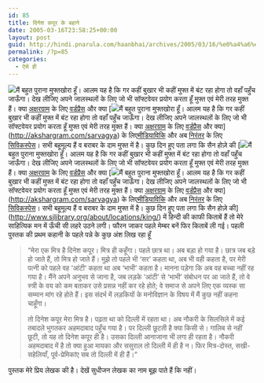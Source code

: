 ```yaml
---
id: 85
title: दिनेश कपूर के बहाने
date: 2005-03-16T23:58:25+00:00
layout: post
guid: http://hindi.pnarula.com/haanbhai/archives/2005/03/16/%e0%a4%a6%e0%a4%bf%e0%a4%a8%e0%a5%87%e0%a4%b6-%e0%a4%95%e0%a4%aa%e0%a5%82%e0%a4%b0-%e0%a4%95%e0%a5%87-%e0%a4%ac%e0%a4%b9%e0%a4%be%e0%a4%a8%e0%a5%87/
permalink: /?p=85
categories:
  - ऐसे ही
---
```

<img class="alignright" src="http://pnarula.com/images/haanbhai/sjlc.jpg" />मैं बहुत पुराना मुफ्तखोरा हूँ। आलम यह है कि गर कहीं बुखार भी कहीं मुफ्त में बंट रहा होगा तो वहाँ पहुँच जाऊँगा। देख लीजिए अपने जालस्थलों के लिए जो भी सॉफ्टवेयर प्रयोग करता हूँ मुफ्त एवं मेरी तरह मुक्त हैं। क्या [अक्षरग्राम](http://akshargram.com) के लिए  [वर्डप्रैस](http://wordpress.org) और क्या [<img class="alignright" src="http://pnarula.com/images/haanbhai/sjlc.jpg" />मैं बहुत पुराना मुफ्तखोरा हूँ। आलम यह है कि गर कहीं बुखार भी कहीं मुफ्त में बंट रहा होगा तो वहाँ पहुँच जाऊँगा। देख लीजिए अपने जालस्थलों के लिए जो भी सॉफ्टवेयर प्रयोग करता हूँ मुफ्त एवं मेरी तरह मुक्त हैं। क्या [अक्षरग्राम](http://akshargram.com) के लिए  [वर्डप्रैस](http://wordpress.org) और क्या](http://akshargram.com/sarvagya) के लिए[मीडियाविकि](http://mediawiki.org) और अब [निरंतर](http://akshargram.com/nirantar) के लिए [सिविकस्पेस](http://civicspacelabs.org)। सभी बहूमूल्य हैं व बराबर के दाम मुफ्त में है। कुछ दिन हुए पता लगा कि सैन होज़े की [<img class="alignright" src="http://pnarula.com/images/haanbhai/sjlc.jpg" />मैं बहुत पुराना मुफ्तखोरा हूँ। आलम यह है कि गर कहीं बुखार भी कहीं मुफ्त में बंट रहा होगा तो वहाँ पहुँच जाऊँगा। देख लीजिए अपने जालस्थलों के लिए जो भी सॉफ्टवेयर प्रयोग करता हूँ मुफ्त एवं मेरी तरह मुक्त हैं। क्या [अक्षरग्राम](http://akshargram.com) के लिए  [वर्डप्रैस](http://wordpress.org) और क्या [<img class="alignright" src="http://pnarula.com/images/haanbhai/sjlc.jpg" />मैं बहुत पुराना मुफ्तखोरा हूँ। आलम यह है कि गर कहीं बुखार भी कहीं मुफ्त में बंट रहा होगा तो वहाँ पहुँच जाऊँगा। देख लीजिए अपने जालस्थलों के लिए जो भी सॉफ्टवेयर प्रयोग करता हूँ मुफ्त एवं मेरी तरह मुक्त हैं। क्या [अक्षरग्राम](http://akshargram.com) के लिए  [वर्डप्रैस](http://wordpress.org) और क्या](http://akshargram.com/sarvagya) के लिए[मीडियाविकि](http://mediawiki.org) और अब [निरंतर](http://akshargram.com/nirantar) के लिए [सिविकस्पेस](http://civicspacelabs.org)। सभी बहूमूल्य हैं व बराबर के दाम मुफ्त में है। कुछ दिन हुए पता लगा कि सैन होज़े की](http://www.sjlibrary.org/about/locations/king/) में हिन्दी की काफी किताबें हैं तो मेरे साहित्यिक मन में ऊँची सी लहरे उठने लगी। फौरन जाकर पहले मेम्बर बनें फिर किताबें ली गई। पहली पुस्तक की प्रथम कहानी के पहले पन्ने के कुछ अंश लिख रहा हूँ

> &#8220;मेरा एक मित्र है   दिनेश कपूर। मित्र ही कहूँगा। पहले छात्र था। अब बड़ा हो गया है। छात्र जब बड़े हो जाते हैं, तो मित्र हो जाते हैं। मुझे तो पहले भी &#8216;सर&#8217; कहता था, अब भी वही कहता है, पर मेरी पत्नी को पहले वह &#8216;आंटी&#8217; कहता था अब &#8216;भाभी&#8217; कहता है। मानना पड़ेगा कि अब वह बच्चा नहीं रह गया है। मैंने अपने अनुभव से जाना है, जब लड़के &#8216;आंटी&#8217; से &#8216;भाभी&#8217; संबोधन पर आ जाते हैं, तो वे स्त्री के वय को कम बताकर उसे प्रसन्न नहीं कर रहे होते; वे समाज से अपने लिए एक व्यस्क सा सम्मान मांग रहे होते हैं। इस संदर्भ में लड़कियों के मनोविज्ञान के विषय में मैं कुछ नहीं कहना चाहूँगा।
> 
> तो दिनेश कपूर मेरा मित्र है। पढ़ता था को दिल्ली में रहता था। अब नौकरी के सिलसिले में कई तबादले भुगतकर अहमदाबाद पहुँच गया है। पर दिल्ली छूटती है क्या किसी से। गालिब से नहीं छूटी, तो यह तो दिनेश कपूर ही है। उसका दिल्ली आनाजाना भी लगा ही रहता है। नौकरी अहमदाबाद में है तो क्या हुआ   मायका और ससुराल तो दिल्ली में ही है न। फिर मित्र-दोस्त, सखी-सहेलियाँ, पूर्व-प्रेमिकांए   सब तो दिल्ली में ही हैं।&#8221;

पुस्तक मेरे प्रिय लेखक की है। देखें सुधीजन लेखक का नाम बूझ पाते हैं कि नहीं।
